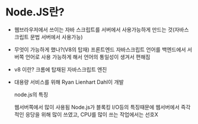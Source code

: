 # **Node.JS란?**

- 웹브라우저에서 쓰이는 자바 스크립트를 서버에서 사용가능하게 만드는 것(자바스크립트 문법 서버에서 사용가능)

- 무엇이 가능하게 했나?(V8의 탑재) 프론트엔드 자바스크립트 언어를 백엔드에서 서버쪽 언어로 사용 가능하게 해서 언어의 통일성이 생겨서 편해짐

- v8 이란? 크롬에 탑재된 자바스크립트 엔진

- 대용량 서비스를 위해 Ryan Lienhart Dahl이 개발

  node.js의 특징

  웹서버쪽에서 많이 사용됨 Node.js가 블록킹 I/O등의 특징때문에 웹서버에서 즉각적인 응당을 위해 많이 쓰였고, CPU를 많이 쓰는 작업에서는 선호X

